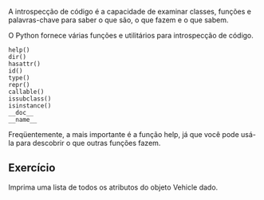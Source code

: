 A introspecção de código é a capacidade de examinar classes, funções e palavras-chave para saber o que são, o que fazem e o que sabem.

O Python fornece várias funções e utilitários para introspecção de código.

    help()
    dir() 
    hasattr() 
    id() 
    type() 
    repr() 
    callable() 
    issubclass() 
    isinstance() 
    __doc__ 
    __name__ 
    

Freqüentemente, a mais importante é a função help, já que você pode usá-la para descobrir o que outras funções fazem.

Exercício
--------

Imprima uma lista de todos os atributos do objeto Vehicle dado.